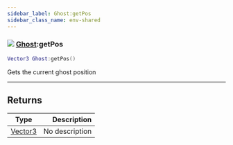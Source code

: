 ```yaml
---
sidebar_label: Ghost:getPos
sidebar_class_name: env-shared
---
```


### ![](/img/wiki/shared.png) [Ghost](../ghost/README.md):getPos

```lua
Vector3 Ghost:getPos()
```

Gets the current ghost position<br/>

-----------------
## Returns

| Type   | Description |
| ------ | ----------: |
| [Vector3](../vector3/README.md) | No description |
